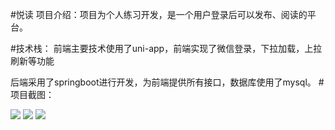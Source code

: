 #悦读
项目介绍：项目为个人练习开发，是一个用户登录后可以发布、阅读的平台。

#技术栈：
前端主要技术使用了uni-app，前端实现了微信登录，下拉加载，上拉刷新等功能

后端采用了springboot进行开发，为前端提供所有接口，数据库使用了mysql。
#项目截图：

![](http://49.232.43.230:8800/files/68b5b80c-8b50-41e6-8ae7-0210d0b46fbe.jpg)
![](http://49.232.43.230:8800/files/579d7638-d01d-4eab-85a8-0375babc8f7b.jpg)
![](http://49.232.43.230:8800/files/ec80ac77-d56f-4801-842f-39aa35fd0b4a.jpg)
